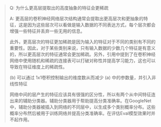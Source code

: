 > Q: 为什么更高层提取出的高度抽象的特征会更稀疏
>
> A:
>更高层的卷积神经网络层次结构通常会提取出更高层次和更抽象的特征，这是因为这些层次可以看做是输入数据的不同表达方式，每个层次都会增强一些特征并丢弃一些无用的信息。
>
>此外，更高层次的特征更加稀疏是因为输入的特征对于不同的类别有不同的重要性。因此，对于某些类别来说，只有输入数据的少数几个特征是有意义的，所以更高层次的特征通常会更加稀疏。另外，引用中提到了在卷积神经网络中使用随机和稀疏的连接表可以打破对称性并提高学习能力，这也可以导致在特征维度上的稀疏性。
>
>(b) 可以通过 1x1卷积控制输出的维度数从而减少 (a) 中的参数量，并引入非线性特征
>
>网络中间的层产生的特征应该具有很强的区分性，所以有两个从中间特征连出来的辅助分类器。辅助分类器用于帮助提高分类准确率。在GoogleNet中，辅助分类器被插入到网络的不同层中，以生成多个类别概率分布。这些概率分布然后被用于训练网络并提高分类准确率。在评估Eval模型效果时并不起作用。
>